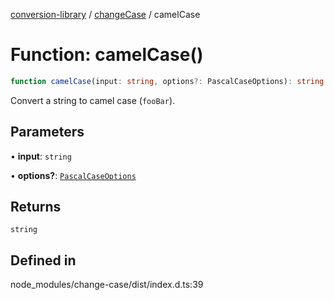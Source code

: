 [conversion-library](../../../globals.md) / [changeCase](../index.md) / camelCase

# Function: camelCase()

```ts
function camelCase(input: string, options?: PascalCaseOptions): string
```

Convert a string to camel case (`fooBar`).

## Parameters

• **input**: `string`

• **options?**: [`PascalCaseOptions`](../interfaces/PascalCaseOptions.md)

## Returns

`string`

## Defined in

node\_modules/change-case/dist/index.d.ts:39
